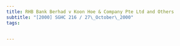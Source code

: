 ```yaml
---
title: RHB Bank Berhad v Koon Hoe & Company Pte Ltd and Others 
subtitle: "[2000] SGHC 216 / 27\_October\_2000"
tags:


---
```


